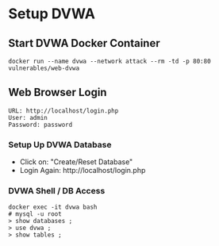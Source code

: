 # Setup DVWA

## Start DVWA Docker Container

```
docker run --name dvwa --network attack --rm -td -p 80:80 vulnerables/web-dvwa
```

## Web Browser Login

```
URL: http://localhost/login.php
User: admin
Password: password
```

### Setup Up DVWA Database

* Click on:  "Create/Reset Database"
* Login Again: http://localhost/login.php


### DVWA Shell / DB Access

```
docker exec -it dvwa bash 
# mysql -u root
> show databases ;
> use dvwa ;
> show tables ;
```












